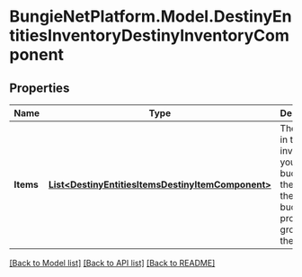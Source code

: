 # BungieNetPlatform.Model.DestinyEntitiesInventoryDestinyInventoryComponent
## Properties

Name | Type | Description | Notes
------------ | ------------- | ------------- | -------------
**Items** | [**List&lt;DestinyEntitiesItemsDestinyItemComponent&gt;**](DestinyEntitiesItemsDestinyItemComponent.md) | The items in this inventory. If you care to bucket them, use the item&#39;s bucketHash property to group them. | [optional] 

[[Back to Model list]](../README.md#documentation-for-models) [[Back to API list]](../README.md#documentation-for-api-endpoints) [[Back to README]](../README.md)

